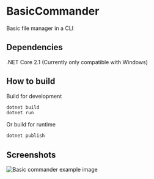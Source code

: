 # BasicCommander
Basic file manager in a CLI

## Dependencies
.NET Core 2.1
(Currently only compatible with Windows)

## How to build
Build for development
```bash
dotnet build
dotnet run
```

Or build for runtime
```bash
dotnet publish
```


## Screenshots
![Basic commander example image](https://i.imgur.com/fs6qh55.png)
